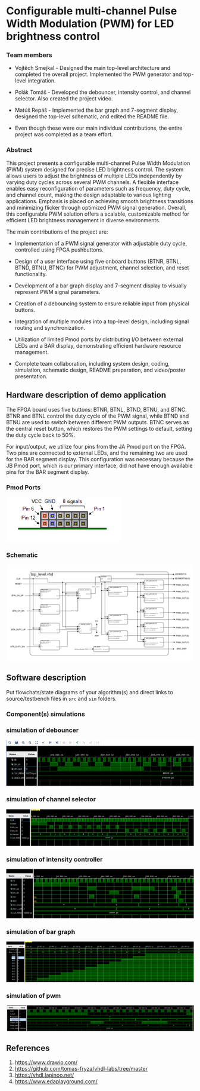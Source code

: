 # Configurable multi-channel Pulse Width Modulation (PWM) for LED brightness control

### Team members

* Vojtěch Smejkal -  Designed the main top-level architecture and completed the overall project. Implemented the PWM generator and top-level integration.
* Polák Tomáš - Developed the debouncer, intensity control, and channel selector. Also created the project video.
* Matúš Repáš - Implemented the bar graph and 7-segment display, designed the top-level schematic, and edited the README file.

* Even though these were our main individual contributions, the entire project was completed as a team effort.

### Abstract

This project presents a configurable multi-channel Pulse Width Modulation (PWM) system designed for precise LED brightness control. The system allows users to adjust the brightness of multiple LEDs independently by varying duty cycles across several PWM channels. A flexible interface enables easy reconfiguration of parameters such as frequency, duty cycle, and channel count, making the design adaptable to various lighting applications. Emphasis is placed on achieving smooth brightness transitions and minimizing flicker through optimized PWM signal generation. Overall, this configurable PWM solution offers a scalable, customizable method for efficient LED brightness management in diverse environments.

The main contributions of the project are:

* Implementation of a PWM signal generator with adjustable duty cycle, controlled using FPGA pushbuttons.

* Design of a user interface using five onboard buttons (BTNR, BTNL, BTND, BTNU, BTNC) for PWM adjustment, channel selection, and reset functionality.

* Development of a bar graph display and 7-segment display to visually represent PWM signal parameters.

* Creation of a debouncing system to ensure reliable input from physical buttons.

* Integration of multiple modules into a top-level design, including signal routing and synchronization.

* Utilization of limited Pmod ports by distributing I/O between external LEDs and a BAR display, demonstrating efficient hardware resource management.

* Complete team collaboration, including system design, coding, simulation, schematic design, README preparation, and video/poster presentation.

## Hardware description of demo application
The FPGA board uses five buttons: BTNR, BTNL, BTND, BTNU, and BTNC. BTNR and BTNL control the duty cycle of the PWM signal, while BTND and BTNU are used to switch between different PWM outputs. BTNC serves as the central reset button, which restores the PWM settings to default, setting the duty cycle back to 50%.

For input/output, we utilize four pins from the JA Pmod port on the FPGA. Two pins are connected to external LEDs, and the remaining two are used for the BAR segment display. This configuration was necessary because the JB Pmod port, which is our primary interface, did not have enough available pins for the BAR segment display.

### Pmod Ports
![pmod](imgs/Pmod_pinout.png)

### Schematic
![schema](imgs/schema_toplevel.png)

## Software description

Put flowchats/state diagrams of your algorithm(s) and direct links to source/testbench files in `src` and `sim` folders.

### Component(s) simulations

### simulation of debouncer
![simulation of debouncer](imgs/sim_debouncer.png)

### simulation of channel selector
![simulation of channel selector](imgs/sim_channel_selector.png)


### simulation of intensity controller
![simulation of intensity controller](imgs/sim_intensity_controller.png)

### simulation of bar graph
![simulation of bar graph](imgs/sim_bargraph.png)


### simulation of pwm
![simulation of pwm](imgs/sim_pwm.png)

## References

1. https://www.drawio.com/
2. https://github.com/tomas-fryza/vhdl-labs/tree/master
3. https://vhdl.lapinoo.net/
4. https://www.edaplayground.com/
